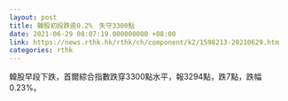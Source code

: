 ```yaml
---
layout: post
title: 韓股初段跌逾0.2%　失守3300點
date: 2021-06-29 08:07:19.000000000 +08:00
link: https://news.rthk.hk/rthk/ch/component/k2/1598213-20210629.htm
categories: rthk
---
```


韓股早段下跌，首爾綜合指數跌穿3300點水平，報3294點，跌7點，跌幅0.23%。
